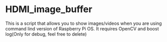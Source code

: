 # HDMI_image_buffer
This is a script that allows you to show images/videos when you are using command lind version of Raspberry Pi OS.
It requires OpenCV and boost log(Only for debug, feel free to delete)
